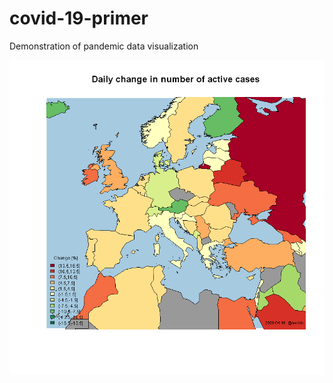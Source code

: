 # covid-19-primer
Demonstration of pandemic data visualization

![alt text](https://github.com/sverbic/covid-19-primer/blob/master/change_2020-04-18.png "Logo title")

